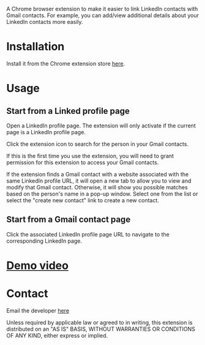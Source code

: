 A Chrome browser extension to make it easier to link LinkedIn contacts with Gmail contacts. For example, you can add/view additional details about your LinkedIn contacts more easily.

# Installation

Install it from the Chrome extension store [here](https://chrome.google.com/webstore/detail/linkedin-contact-sync/ikkmmehpiffooknajlgknlcojfoienjk).

# Usage

## Start from a Linked profile page
Open a LinkedIn profile page. The extension will only activate if the current page is a LinkedIn profile page.

Click the extension icon to search for the person in your Gmail contacts.

If this is the first time you use the extension, you will need to grant permission for this extension to access your Gmail contacts.

If the extension finds a Gmail contact with a website associated with the same LinkedIn profile URL, it will open a new tab to allow you to view and modify that Gmail contact. Otherwise, it will show you possible matches based on the person's name in a pop-up window. Select one from the list or select the "create new contact" link to create a new contact.

## Start from a Gmail contact page
Click the associated LinkedIn profile page URL to navigate to the corresponding LinkedIn page.

# [Demo video](https://youtu.be/W47FJAEUiwg)

# Contact
Email the developer [here](mailto:happy.ch.dev@gmail.com)

Unless required by applicable law or agreed to in writing, this extension is distributed on an "AS IS" BASIS, WITHOUT WARRANTIES OR CONDITIONS OF ANY KIND, either express or implied.
